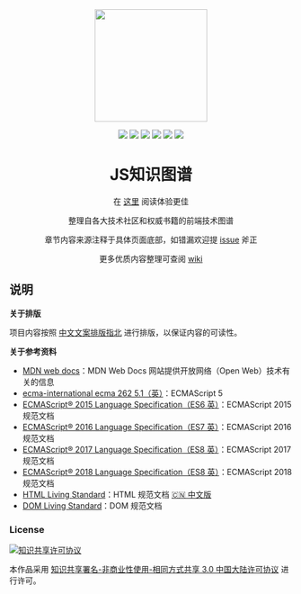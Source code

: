 <div align="center">
  <img
    width="200"
    height="200"
    src="http://img.mrsingsing.com/javascript-guidebook-logo.png"
  />

  <br />

  <p align="center">
    <a><img src="https://img.shields.io/github/last-commit/onlyxhb/javascript-guidebook.svg"/></a>
    <a><img src="https://img.shields.io/badge/code_style-standard-brightgreen.svg"/></a>
    <a><img src="https://img.shields.io/github/issues/onlyxhb/javascript-guidebook.svg"/></a>
    <a><img src="https://img.shields.io/github/forks/onlyxhb/javascript-guidebook.svg"/></a>
    <a><img src="https://img.shields.io/github/stars/onlyxhb/javascript-guidebook.svg"/></a>
    <a><img src="https://img.shields.io/maintenance/yes/2020.svg"/></a>
  </p>

  <h1>JS知识图谱</h1>
  <p>在 <a href="https://onlyxhb.github.io/javascript-guidebook/">这里</a> 阅读体验更佳</p>
  <p>整理自各大技术社区和权威书籍的前端技术图谱</p>
  <p></p>
  <p>
    章节内容来源注释于具体页面底部，如错漏欢迎提
    <a href="https://github.com/onlyxhb/javascript-guidebook/issues">issue</a> 斧正
  </p>
  <p>
    更多优质内容整理可查阅 <a href="https://github.com/onlyxhb/javascript-guidebook/wiki">wiki</a>
  </p>
</div>

## 说明

**关于排版**

项目内容按照 [中文文案排版指北](http://mazhuang.org/wiki/chinese-copywriting-guidelines/) 进行排版，以保证内容的可读性。

**关于参考资料**

- [MDN web docs](https://developer.mozilla.org/en-US/docs/Web/JavaScript)：MDN Web Docs 网站提供开放网络（Open Web）技术有关的信息
- [ecma-international ecma 262 5.1（英）](http://www.ecma-international.org/ecma-262/5.1/index.html)：ECMAScript 5
- [ECMAScript® 2015 Language Specification（ES6 英）](http://www.ecma-international.org/ecma-262/6.0/)：ECMAScript 2015 规范文档
- [ECMAScript® 2016 Language Specification（ES7 英）](http://www.ecma-international.org/ecma-262/7.0/index.html)：ECMAScript 2016 规范文档
- [ECMAScript® 2017 Language Specification（ES8 英）](http://www.ecma-international.org/ecma-262/8.0/index.html)：ECMAScript 2017 规范文档
- [ECMAScript® 2018 Language Specification（ES8 英）](https://www.ecma-international.org/ecma-262/9.0/index.html)：ECMAScript 2018 规范文档
- [HTML Living Standard](https://html.spec.whatwg.org/)：HTML 规范文档 [🇨🇳 中文版](https://whatwg-cn.github.io/html/)
- [DOM Living Standard](https://dom.spec.whatwg.org/)：DOM 规范文档

### License

<a rel="license" href="http://creativecommons.org/licenses/by-nc-sa/3.0/cn/"><img alt="知识共享许可协议" style="border-width:0" src="https://camo.githubusercontent.com/0e75e86523f89adbaa859739fae1d7adc49d2638/68747470733a2f2f692e6372656174697665636f6d6d6f6e732e6f72672f6c2f62792d6e632d73612f332e302f636e2f38387833312e706e67" /></a>

本作品采用 <a rel="license" href="http://creativecommons.org/licenses/by-nc-sa/3.0/cn/">知识共享署名-非商业性使用-相同方式共享 3.0 中国大陆许可协议</a> 进行许可。
